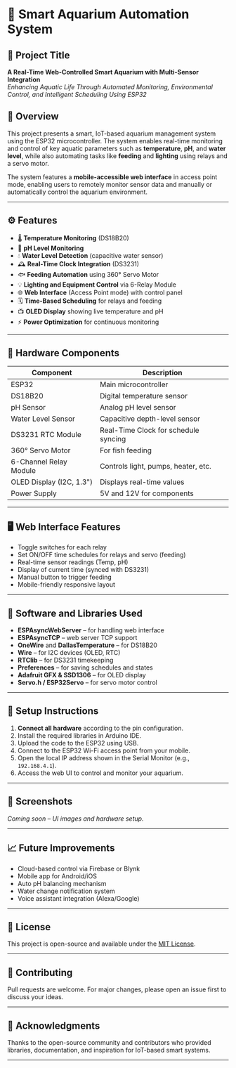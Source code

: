 # 🐠 Smart Aquarium Automation System

## 📌 Project Title
**A Real-Time Web-Controlled Smart Aquarium with Multi-Sensor Integration**  
*Enhancing Aquatic Life Through Automated Monitoring, Environmental Control, and Intelligent Scheduling Using ESP32*

## 📖 Overview

This project presents a smart, IoT-based aquarium management system using the ESP32 microcontroller. The system enables real-time monitoring and control of key aquatic parameters such as **temperature**, **pH**, and **water level**, while also automating tasks like **feeding** and **lighting** using relays and a servo motor.

The system features a **mobile-accessible web interface** in access point mode, enabling users to remotely monitor sensor data and manually or automatically control the aquarium environment.

---

## ⚙️ Features

- 🌡️ **Temperature Monitoring** (DS18B20)
- 🧪 **pH Level Monitoring**
- 💧 **Water Level Detection** (capacitive water sensor)
- 🕰️ **Real-Time Clock Integration** (DS3231)
- 🐟 **Feeding Automation** using 360° Servo Motor
- 💡 **Lighting and Equipment Control** via 6-Relay Module
- 🌐 **Web Interface** (Access Point mode) with control panel
- 🗓️ **Time-Based Scheduling** for relays and feeding
- 📺 **OLED Display** showing live temperature and pH
- ⚡ **Power Optimization** for continuous monitoring

---

## 🧰 Hardware Components

| Component                  | Description                             |
|---------------------------|-----------------------------------------|
| ESP32                     | Main microcontroller                    |
| DS18B20                   | Digital temperature sensor              |
| pH Sensor                 | Analog pH level sensor                  |
| Water Level Sensor        | Capacitive depth-level sensor           |
| DS3231 RTC Module         | Real-Time Clock for schedule syncing    |
| 360° Servo Motor          | For fish feeding                        |
| 6-Channel Relay Module    | Controls light, pumps, heater, etc.     |
| OLED Display (I2C, 1.3")  | Displays real-time values               |
| Power Supply              | 5V and 12V for components               |

---

## 🖥️ Web Interface Features

- Toggle switches for each relay
- Set ON/OFF time schedules for relays and servo (feeding)
- Real-time sensor readings (Temp, pH)
- Display of current time (synced with DS3231)
- Manual button to trigger feeding
- Mobile-friendly responsive layout

---

## 🧠 Software and Libraries Used

- **ESPAsyncWebServer** – for handling web interface
- **ESPAsyncTCP** – web server TCP support
- **OneWire** and **DallasTemperature** – for DS18B20
- **Wire** – for I2C devices (OLED, RTC)
- **RTClib** – for DS3231 timekeeping
- **Preferences** – for saving schedules and states
- **Adafruit GFX & SSD1306** – for OLED display
- **Servo.h / ESP32Servo** – for servo motor control

---

## 🔧 Setup Instructions

1. **Connect all hardware** according to the pin configuration.
2. Install the required libraries in Arduino IDE.
3. Upload the code to the ESP32 using USB.
4. Connect to the ESP32 Wi-Fi access point from your mobile.
5. Open the local IP address shown in the Serial Monitor (e.g., `192.168.4.1`).
6. Access the web UI to control and monitor your aquarium.

---

## 📸 Screenshots

*Coming soon – UI images and hardware setup.*

---

## 📈 Future Improvements

- Cloud-based control via Firebase or Blynk
- Mobile app for Android/iOS
- Auto pH balancing mechanism
- Water change notification system
- Voice assistant integration (Alexa/Google)

---

## 📄 License

This project is open-source and available under the [MIT License](LICENSE).

---

## 🤝 Contributing

Pull requests are welcome. For major changes, please open an issue first to discuss your ideas.

---

## 🙌 Acknowledgments

Thanks to the open-source community and contributors who provided libraries, documentation, and inspiration for IoT-based smart systems.

---

